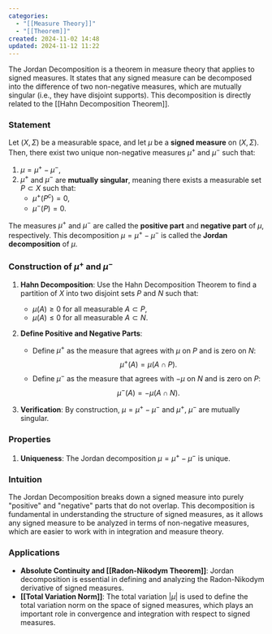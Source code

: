 ```yaml
---
categories:
  - "[[Measure Theory]]"
  - "[[Theorem]]"
created: 2024-11-02 14:48
updated: 2024-11-12 11:22
---
```

The Jordan Decomposition is a theorem in measure theory that applies to signed measures. It states that any signed measure can be decomposed into the difference of two non-negative measures, which are mutually singular (i.e., they have disjoint supports). This decomposition is directly related to the [[Hahn Decomposition Theorem]].

### Statement
Let $(X, \Sigma)$ be a measurable space, and let $\mu$ be a **signed measure** on $(X, \Sigma)$. Then, there exist two unique non-negative measures $\mu^+$ and $\mu^-$ such that:
1. $\mu = \mu^+ - \mu^-$,
2. $\mu^+$ and $\mu^-$ are **mutually singular**, meaning there exists a measurable set $P \subset X$ such that:
   - $\mu^+(P^c) = 0$,
   - $\mu^-(P) = 0$.

The measures $\mu^+$ and $\mu^-$ are called the **positive part** and **negative part** of $\mu$, respectively. This decomposition $\mu = \mu^+ - \mu^-$ is called the **Jordan decomposition** of $\mu$.

### Construction of $\mu^+$ and $\mu^-$
1. **Hahn Decomposition**: Use the Hahn Decomposition Theorem to find a partition of $X$ into two disjoint sets $P$ and $N$ such that:
   - $\mu(A) \geq 0$ for all measurable $A \subset P$,
   - $\mu(A) \leq 0$ for all measurable $A \subset N$.
   
2. **Define Positive and Negative Parts**:
   - Define $\mu^+$ as the measure that agrees with $\mu$ on $P$ and is zero on $N$: 
     $$
     \mu^+(A) = \mu(A \cap P).
     $$
   - Define $\mu^-$ as the measure that agrees with $-\mu$ on $N$ and is zero on $P$:
     $$
     \mu^-(A) = -\mu(A \cap N).
     $$

3. **Verification**: By construction, $\mu = \mu^+ - \mu^-$ and $\mu^+$, $\mu^-$ are mutually singular.

### Properties
1. **Uniqueness**: The Jordan decomposition $\mu = \mu^+ - \mu^-$ is unique.

### Intuition
The Jordan Decomposition breaks down a signed measure into purely "positive" and "negative" parts that do not overlap. This decomposition is fundamental in understanding the structure of signed measures, as it allows any signed measure to be analyzed in terms of non-negative measures, which are easier to work with in integration and measure theory.

### Applications
- **Absolute Continuity and [[Radon-Nikodym Theorem]]**: Jordan decomposition is essential in defining and analyzing the Radon-Nikodym derivative of signed measures.
- **[[Total Variation Norm]]**: The total variation $|\mu|$ is used to define the total variation norm on the space of signed measures, which plays an important role in convergence and integration with respect to signed measures.